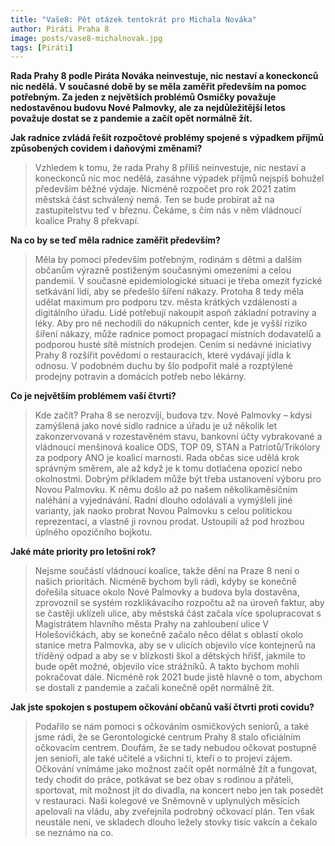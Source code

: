 ```yaml
---
title: "Vaše8: Pět otázek tentokrát pro Michala Nováka"
author: Piráti Praha 8
image: posts/vase8-michalnovak.jpg
tags: [Piráti]
---
```


**Rada Prahy 8 podle Piráta Nováka neinvestuje, nic nestaví a koneckonců nic nedělá. V současné době by se měla zaměřit především na pomoc potřebným. Za jeden z největších problémů Osmičky považuje nedostavěnou budovu Nové Palmovky, ale za nejdůležitější letos považuje dostat se z pandemie a začít opět normálně žít.**

**Jak radnice zvládá řešit rozpočtové problémy spojené s výpadkem příjmů způsobených covidem i daňovými změnami?**
> Vzhledem k tomu, že rada Prahy 8 příliš neinvestuje, nic nestaví a koneckonců nic moc nedělá, zasáhne výpadek příjmů nejspíš bohužel především běžné výdaje. Nicméně rozpočet pro rok 2021 zatím městská část schválený nemá. Ten se bude probírat až na zastupitelstvu teď v březnu. Čekáme, s čím nás v něm vládnoucí koalice Prahy 8 překvapí.

**Na co by se teď měla radnice zaměřit především?**
> Měla by pomoci především potřebným, rodinám s dětmi a dalším občanům výrazně postiženým současnými omezeními a celou pandemií. V současné epidemiologické situaci je třeba omezit fyzické setkávání lidí, aby se předešlo šíření nákazy. Protoha 8 tedy měla udělat maximum pro podporu tzv. města krátkých vzdáleností a digitálního úřadu. Lidé potřebují nakoupit aspoň základní potraviny a léky. Aby pro ně nechodili do nákupních center, kde je vyšší riziko šíření nákazy, může radnice pomoct propagací místních  dodavatelů a podporou husté sítě místních prodejen. Cením si nedávné iniciativy Prahy 8 rozšířit povědomí o restauracích, které vydávají jídla k odnosu. V podobném duchu by šlo podpořit malé a rozptýlené prodejny potravin a domácích potřeb nebo lékárny.

**Co je největším problémem vaší čtvrti?**
> Kde začít? Praha 8 se nerozvíjí, budova tzv. Nové Palmovky – kdysi zamýšlená jako nové sídlo radnice a úřadu je už několik let zakonzervovaná v rozestavěném stavu, bankovní účty vybrakované a vládnoucí menšinová koalice ODS, TOP 09, STAN	a Patriotů/Trikólory za podpory ANO je koalicí marnosti. Rada občas sice udělá krok správným směrem, ale až když je k tomu dotlačena opozicí nebo okolnostmi. Dobrým příkladem může být třeba ustanovení výboru pro Novou Palmovku. K němu došlo až po našem několikaměsíčním naléhání a vyjednávání. Radní dlouho odolávali a vymýšleli jiné varianty, jak naoko probrat Novou Palmovku s celou politickou reprezentací, a vlastně ji rovnou prodat. Ustoupili až pod hrozbou úplného opozičního bojkotu.

**Jaké máte priority pro letošní rok?**
> Nejsme součástí vládnoucí koalice, takže dění na Praze 8 není o našich prioritách. Nicméně bychom byli rádi, kdyby se konečně dořešila situace okolo Nové Palmovky a budova byla dostavěna, zprovoznil se systém rozklikávacího rozpočtu až na úroveň faktur, aby se častěji uklízeli ulice, aby městská část začala více spolupracovat s Magistrátem hlavního města Prahy na zahloubení ulice V Holešovičkách, aby se konečně začalo něco dělat s oblastí okolo stanice metra Palmovka, aby se v ulicích objevilo více kontejnerů na tříděný odpad a aby se v blízkosti škol a dětských hřišť, jakmile to bude opět možné, objevilo více strážníků. A takto bychom mohli pokračovat dále. Nicméně rok 2021 bude jistě hlavně o tom, abychom se dostali z pandemie a začali konečně opět normálně žít.

**Jak jste spokojen s postupem očkování občanů vaší čtvrti proti covidu?**
> Podařilo se nám pomoci s očkováním osmičkových seniorů, a také jsme rádi, že se Gerontologické centrum Prahy 8 stalo oficiálním očkovacím centrem. Doufám, že se tady nebudou očkovat postupně jen senioři, ale také učitelé a všichni ti, kteří o to projeví zájem. Očkování vnímáme jako možnost začít opět normálně žít a fungovat, tedy chodit do práce, potkávat se bez obav s rodinou a přáteli, sportovat, mít možnost jít do divadla, na koncert nebo jen tak posedět v restauraci. Naši kolegové ve Sněmovně v uplynulých měsících apelovali na vládu, aby zveřejnila podrobný očkovací plán. Ten však neustále není, ve skladech dlouho ležely stovky tisíc vakcín a čekalo se neznámo na co.
